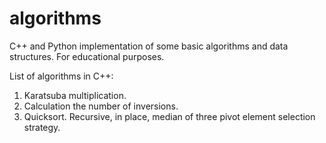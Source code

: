 # algorithms
C++ and Python implementation of some basic algorithms and data structures. For educational purposes.

List of algorithms in C++:

1) Karatsuba multiplication.
2) Calculation the number of inversions.
3) Quicksort. Recursive, in place, median of three pivot element selection strategy.
